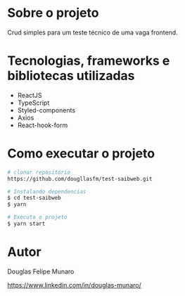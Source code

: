 # Sobre o projeto

Crud simples para um teste técnico de uma vaga frontend.

# Tecnologias, frameworks e bibliotecas utilizadas
- ReactJS
- TypeScript
- Styled-components
- Axios
- React-hook-form
# Como executar o projeto

```bash
# clonar repositório
https://github.com/dougllasfm/test-saibweb.git

# Instalando dependencias
$ cd test-saibweb
$ yarn

# Executa o projeto
$ yarn start
```

# Autor

Douglas Felipe Munaro

https://www.linkedin.com/in/douglas-munaro/
